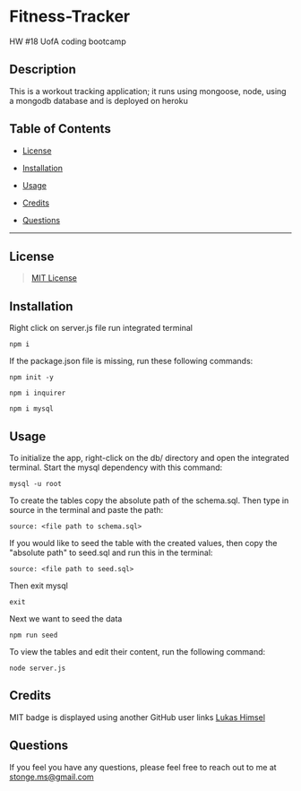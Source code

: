 # Fitness-Tracker

HW #18 UofA coding bootcamp

## Description

This is a workout tracking application; it runs using mongoose, node, using a mongodb database and is deployed on heroku




## Table of Contents

* [License](#license)

* [Installation](#installation)

* [Usage](#usage)

* [Credits](#credits)

* [Questions](#questions)

---

## License
 
> [MIT License](https://github.com/git/git-scm.com/blob/main/MIT-LICENSE.txt)

## Installation

Right click on server.js file run integrated terminal 

```
npm i
```

If the package.json file is missing, run these following commands:

```
npm init -y
```
```
npm i inquirer
```
```
npm i mysql
```

## Usage

To initialize the app, right-click on the db/ directory and open the integrated terminal. Start the mysql dependency with this command:

```
mysql -u root
```

To create the tables copy the absolute path of the schema.sql. Then type in source in the terminal and paste the path:

```
source: <file path to schema.sql>
```

If you would like to seed the table with the created values, then copy the "absolute path" to seed.sql and run this in the terminal:

```
source: <file path to seed.sql>
```

Then exit mysql

```
exit
```

Next we want to seed the data

```
npm run seed
```

To view the tables and edit their content, run the following command:

```
node server.js
```


## Credits

MIT badge is displayed using another GitHub user links [Lukas Himsel](https://gist.github.com/lukas-h/2a5d00690736b4c3a7ba)

## Questions

If you feel you have any questions, please feel free to reach out to me at stonge.ms@gmail.com